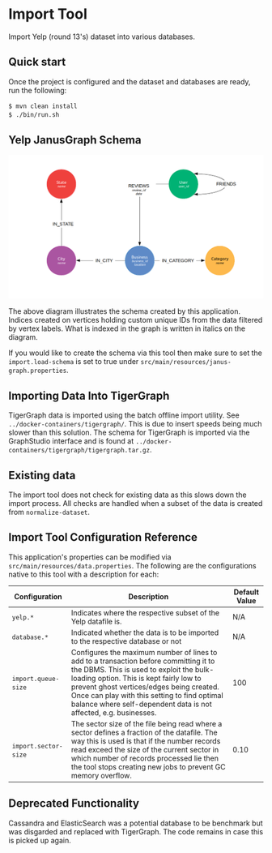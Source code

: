 # Import Tool
Import Yelp (round 13's) dataset into various databases.

## Quick start

Once the project is configured and the dataset and databases are ready, run the following:

```bash
$ mvn clean install
$ ./bin/run.sh
```

## Yelp JanusGraph Schema

![Yelp JanusGraph Schema](../../providentia-docs/assets/ProvidentiaJanus.png "Yelp JanusGraph Schema")

The above diagram illustrates the schema created by this application. Indices created on vertices holding custom unique IDs from the data filtered by vertex labels. What is indexed in the graph is written in italics on the diagram.

If you would like to create the schema via this tool then make sure to set the `import.load-schema` is set to true under `src/main/resources/janus-graph.properties`.

## Importing Data Into TigerGraph

TigerGraph data is imported using the batch offline import utility. See `../docker-containers/tigergraph/`. This is 
due to insert speeds being much slower than this solution. The schema for TigerGraph is imported via the GraphStudio interface and is found at `../docker-containers/tigergraph/tigergraph.tar.gz`.

## Existing data

The import tool does not check for existing data as this slows down the import process. All checks are handled when a subset of the data is created from `normalize-dataset`.

## Import Tool Configuration Reference
This application's properties can be modified via `src/main/resources/data.properties`. The following are the configurations native to this tool with a description for each:

|Configuration|Description|Default Value|
|----|----|----|
|`yelp.*`|Indicates where the respective subset of the Yelp datafile is.|N/A|
|`database.*`|Indicated whether the data is to be imported to the respective database or not|N/A|
|`import.queue-size`|Configures the maximum number of lines to add to a transaction before committing it to the DBMS. This is used to exploit the bulk-loading option.  This is kept fairly low to prevent ghost vertices/edges being created. Once can play with this setting to find optimal balance where self-dependent data is not affected, e.g. businesses.|100|
|`import.sector-size`|The sector size of the file being read where a sector defines a fraction of the datafile. The way this is used is that if the number records read exceed the size of the current sector in which number of records processed lie then the tool stops creating new jobs to prevent GC memory overflow.|0.10|

## Deprecated Functionality

Cassandra and ElasticSearch was a potential database to be benchmark but was disgarded and replaced with TigerGraph. The code remains in case this is picked up again.
